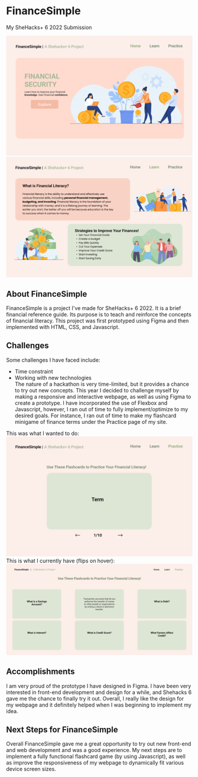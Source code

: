 # FinanceSimple
My SheHacks+ 6 2022 Submission

![MainPage](https://github.com/Li-Jessica/FinanceSimple/blob/main/MainPage.png?raw=true)
![LearnPage](https://github.com/Li-Jessica/FinanceSimple/blob/main/LearnPage.png?raw=true)

## About FinanceSimple
FinanceSimple is a project I've made for SheHacks+ 6 2022. It is a brief financial reference guide. Its purpose is to teach and reinforce the concepts of financial literacy. This project was first prototyped using Figma and then implemented with HTML, CSS, and Javascript. 

## Challenges
Some challenges I have faced include:
* Time constraint 
* Working with new technologies  
The nature of a hackathon is very time-limited, but it provides a chance to try out new concepts. This year I decided to challenge myself by making a responsive and interactive webpage, as well as using Figma to create a prototype. I have incorporated the use of Flexbox and Javascript, however, I ran out of time to fully implement/optimize to my desired goals. For instance, I ran out of time to make my flashcard minigame of finance terms under the Practice page of my site. 

This was what I wanted to do:
![PracticeFlashcard](https://github.com/Li-Jessica/FinanceSimple/blob/main/PracticeFlashcards.png?raw=true)
This is what I currently have (flips on hover):
![CurrentFlashcards](https://github.com/Li-Jessica/FinanceSimple/blob/main/CurrentFlashcards.png?raw=true)
## Accomplishments
I am very proud of the prototype I have designed in Figma. I have been very interested in front-end development and design for a while, and Shehacks 6 gave me the chance to finally try it out. Overall, I really like the design for my webpage and it definitely helped when I was beginning to implement my idea. 

## Next Steps for FinanceSimple
Overall FinanceSimple gave me a great opportunity to try out new front-end and web development and was a good experience. My next steps are to implement a fully functional flashcard game (by using Javascript), as well as improve the responsiveness of my webpage to dynamically fit various device screen sizes. 
